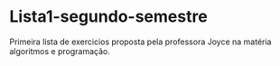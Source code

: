 # Lista1-segundo-semestre

Primeira lista de exercicios proposta pela professora Joyce na matéria algoritmos e programação.
